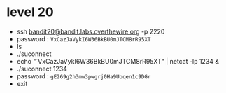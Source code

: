 # level 20
- ssh bandit20@bandit.labs.overthewire.org -p 2220
- password : ```VxCazJaVykI6W36BkBU0mJTCM8rR95XT```
- ls
- ./suconnect
- echo "`VxCazJaVykI6W36BkBU0mJTCM8rR95XT" | netcat -lp 1234 &
- ./suconnect 1234
- password : ```gE269g2h3mw3pwgrj0Ha9Uoqen1c9DGr```
- exit
